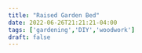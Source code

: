 ```yaml
---
title: "Raised Garden Bed"
date: 2022-06-26T21:21:21-04:00
tags: ['gardening','DIY','woodwork']
draft: false
---
```



<div ID="gallery" data-nanogallery2='{
      "itemsBaseURL": "{{<s3cdn>}}/projects/raised_bed_project/",
      "thumbnailWidth": "250",
      "thumbnailHeight": "250",
      "thumbnailBorderVertical": 1,
      "thumbnailBorderHorizontal": 1,
      "thumbnailLabel": {
        "position": "overImageOnBottom",
        "displayDescription": true
      },
      "thumbnailHoverEffect2": "labelAppear75|descriptionSlideUp",
      "galleryDisplayMode": "pagination",
      "galleryMaxRows": 1,
      "thumbnailAlignment": "center",
      "thumbnailOpenImage": true,
      "viewerTools":     {
        "topLeft":    "pageCounter, label",
        "topRight":   "playPauseButton, rotateLeft, rotateRight, fullscreenButton, closeButton"
       }   
    }'>
    <a href="raised_bed_04.jpg" data-ngthumb="raised_bed_04.jpg" data-ngdesc=""></a>
    <a href="raised_bed_02.jpg" data-ngthumb="raised_bed_02.jpg" data-ngdesc=""></a>
    <a href="raised_bed_01.jpg" data-ngthumb="raised_bed_01.jpg" data-ngdesc=""></a>
    <a href="raised_bed_03.jpg" data-ngthumb="raised_bed_03.jpg" data-ngdesc=""></a>
</div>

